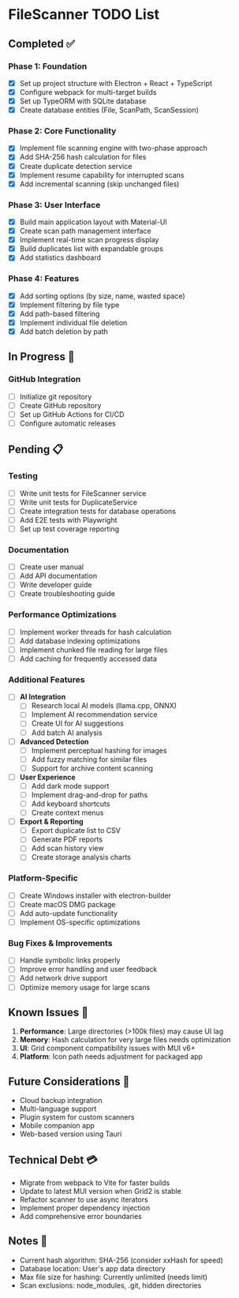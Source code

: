 # FileScanner TODO List

## Completed ✅

### Phase 1: Foundation
- [x] Set up project structure with Electron + React + TypeScript
- [x] Configure webpack for multi-target builds
- [x] Set up TypeORM with SQLite database
- [x] Create database entities (File, ScanPath, ScanSession)

### Phase 2: Core Functionality
- [x] Implement file scanning engine with two-phase approach
- [x] Add SHA-256 hash calculation for files
- [x] Create duplicate detection service
- [x] Implement resume capability for interrupted scans
- [x] Add incremental scanning (skip unchanged files)

### Phase 3: User Interface
- [x] Build main application layout with Material-UI
- [x] Create scan path management interface
- [x] Implement real-time scan progress display
- [x] Build duplicates list with expandable groups
- [x] Add statistics dashboard

### Phase 4: Features
- [x] Add sorting options (by size, name, wasted space)
- [x] Implement filtering by file type
- [x] Add path-based filtering
- [x] Implement individual file deletion
- [x] Add batch deletion by path

## In Progress 🚧

### GitHub Integration
- [ ] Initialize git repository
- [ ] Create GitHub repository
- [ ] Set up GitHub Actions for CI/CD
- [ ] Configure automatic releases

## Pending 📋

### Testing
- [ ] Write unit tests for FileScanner service
- [ ] Write unit tests for DuplicateService
- [ ] Create integration tests for database operations
- [ ] Add E2E tests with Playwright
- [ ] Set up test coverage reporting

### Documentation
- [ ] Create user manual
- [ ] Add API documentation
- [ ] Write developer guide
- [ ] Create troubleshooting guide

### Performance Optimizations
- [ ] Implement worker threads for hash calculation
- [ ] Add database indexing optimizations
- [ ] Implement chunked file reading for large files
- [ ] Add caching for frequently accessed data

### Additional Features
- [ ] **AI Integration**
  - [ ] Research local AI models (llama.cpp, ONNX)
  - [ ] Implement AI recommendation service
  - [ ] Create UI for AI suggestions
  - [ ] Add batch AI analysis

- [ ] **Advanced Detection**
  - [ ] Implement perceptual hashing for images
  - [ ] Add fuzzy matching for similar files
  - [ ] Support for archive content scanning

- [ ] **User Experience**
  - [ ] Add dark mode support
  - [ ] Implement drag-and-drop for paths
  - [ ] Add keyboard shortcuts
  - [ ] Create context menus

- [ ] **Export & Reporting**
  - [ ] Export duplicate list to CSV
  - [ ] Generate PDF reports
  - [ ] Add scan history view
  - [ ] Create storage analysis charts

### Platform-Specific
- [ ] Create Windows installer with electron-builder
- [ ] Create macOS DMG package
- [ ] Add auto-update functionality
- [ ] Implement OS-specific optimizations

### Bug Fixes & Improvements
- [ ] Handle symbolic links properly
- [ ] Improve error handling and user feedback
- [ ] Add network drive support
- [ ] Optimize memory usage for large scans

## Known Issues 🐛

1. **Performance**: Large directories (>100k files) may cause UI lag
2. **Memory**: Hash calculation for very large files needs optimization
3. **UI**: Grid component compatibility issues with MUI v6+
4. **Platform**: Icon path needs adjustment for packaged app

## Future Considerations 🔮

- Cloud backup integration
- Multi-language support
- Plugin system for custom scanners
- Mobile companion app
- Web-based version using Tauri

## Technical Debt 💳

- Migrate from webpack to Vite for faster builds
- Update to latest MUI version when Grid2 is stable
- Refactor scanner to use async iterators
- Implement proper dependency injection
- Add comprehensive error boundaries

## Notes 📝

- Current hash algorithm: SHA-256 (consider xxHash for speed)
- Database location: User's app data directory
- Max file size for hashing: Currently unlimited (needs limit)
- Scan exclusions: node_modules, .git, hidden directories